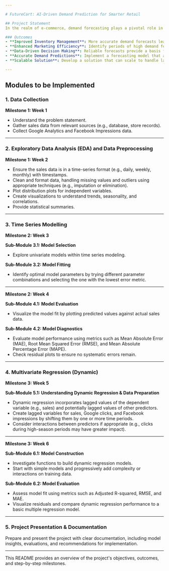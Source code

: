 ```yaml
---

# FutureCart: AI-Driven Demand Prediction for Smarter Retail  

## Project Statement  
In the realm of e-commerce, demand forecasting plays a pivotal role in ensuring business success. This project aims to develop a demand forecasting model for e-commerce businesses that predicts future product demand by leveraging time series analysis and multivariate regression. The model is based on historical sales data, along with Google Analytics KPIs such as Google clicks and Facebook impressions, which are valuable indicators of customer interest.  

### Outcomes  
- **Improved Inventory Management**: More accurate demand forecasts lead to better inventory decisions, potentially reducing stock-outs and excess inventory.  
- **Enhanced Marketing Efficiency**: Identify periods of high demand for targeted marketing campaigns, optimizing resource allocation.  
- **Data-Driven Decision Making**: Reliable forecasts provide a basis for business decisions, such as pricing adjustments or product promotions.  
- **Accurate Demand Predictions**: Implement a forecasting model that achieves high accuracy in predicting future demands, thereby improving customer service levels.  
- **Scalable Solution**: Develop a solution that can scale to handle large datasets and varying demand patterns across multiple products.  

---
```


## Modules to be Implemented  

### 1. Data Collection  
**Milestone 1: Week 1**  
- Understand the problem statement.  
- Gather sales data from relevant sources (e.g., database, store records).  
- Collect Google Analytics and Facebook Impressions data.  

---

### 2. Exploratory Data Analysis (EDA) and Data Preprocessing  
**Milestone 1: Week 2**  
- Ensure the sales data is in a time-series format (e.g., daily, weekly, monthly) with timestamps.  
- Clean and format data, handling missing values and outliers using appropriate techniques (e.g., imputation or elimination).  
- Plot distribution plots for independent variables.  
- Create visualizations to understand trends, seasonality, and correlations.  
- Provide statistical summaries.  

---

### 3. Time Series Modelling  
**Milestone 2: Week 3**  

**Sub-Module 3.1: Model Selection**  
- Explore univariate models within time series modeling.  

**Sub-Module 3.2: Model Fitting**  
- Identify optimal model parameters by trying different parameter combinations and selecting the one with the lowest error metric.  

---

**Milestone 2: Week 4**  

**Sub-Module 4.1: Model Evaluation**  
- Visualize the model fit by plotting predicted values against actual sales data.  

**Sub-Module 4.2: Model Diagnostics**  
- Evaluate model performance using metrics such as Mean Absolute Error (MAE), Root Mean Squared Error (RMSE), and Mean Absolute Percentage Error (MAPE).  
- Check residual plots to ensure no systematic errors remain.  

---

### 4. Multivariate Regression (Dynamic)  
**Milestone 3: Week 5**  

**Sub-Module 5.1: Understanding Dynamic Regression & Data Preparation**  
- Dynamic regression incorporates lagged values of the dependent variable (e.g., sales) and potentially lagged values of other predictors.  
- Create lagged variables for sales, Google clicks, and Facebook impressions by shifting them by one or more time periods.  
- Consider interactions between predictors if appropriate (e.g., clicks during high-season periods may have greater impact).  

---

**Milestone 3: Week 6**  

**Sub-Module 6.1: Model Construction**  
- Investigate functions to build dynamic regression models.  
- Start with simple models and progressively add complexity or interactions on training data.  

**Sub-Module 6.2: Model Evaluation**  
- Assess model fit using metrics such as Adjusted R-squared, RMSE, and MAE.  
- Visualize residuals and compare dynamic regression performance to a basic multiple regression model.  

---

### 5. Project Presentation & Documentation  
Prepare and present the project with clear documentation, including model insights, evaluations, and recommendations for implementation.  

---

This README provides an overview of the project's objectives, outcomes, and step-by-step milestones.


